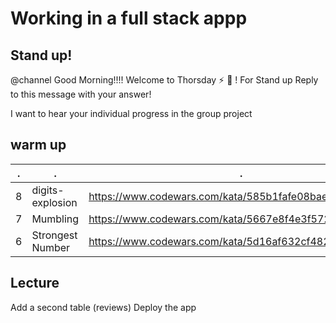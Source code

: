 # Working in a full stack appp

## Stand up!

@channel Good Morning!!!! Welcome to Thorsday :zap: :hammer: ! For Stand up Reply to this message with your answer!

I want to hear your individual progress in the group project

## warm up

| .   | .                | .                                                      | .          |
| --- | ---------------- | ------------------------------------------------------ | ---------- |
| 8   | digits-explosion | https://www.codewars.com/kata/585b1fafe08bae9988000314 | C#         |
| 7   | Mumbling         | https://www.codewars.com/kata/5667e8f4e3f572a8f2000039 | javascript |
| 6   | Strongest Number | https://www.codewars.com/kata/5d16af632cf48200254a6244 | C#         |

## Lecture

Add a second table (reviews)
Deploy the app
